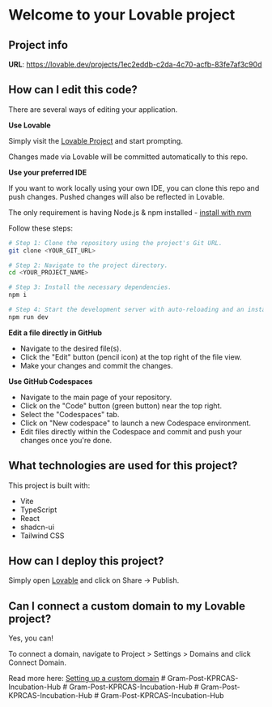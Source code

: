 # Welcome to your Lovable project

## Project info

**URL**: https://lovable.dev/projects/1ec2eddb-c2da-4c70-acfb-83fe7af3c90d

## How can I edit this code?

There are several ways of editing your application.

**Use Lovable**

Simply visit the [Lovable Project](https://lovable.dev/projects/1ec2eddb-c2da-4c70-acfb-83fe7af3c90d) and start prompting.

Changes made via Lovable will be committed automatically to this repo.

**Use your preferred IDE**

If you want to work locally using your own IDE, you can clone this repo and push changes. Pushed changes will also be reflected in Lovable.

The only requirement is having Node.js & npm installed - [install with nvm](https://github.com/nvm-sh/nvm#installing-and-updating)

Follow these steps:

```sh
# Step 1: Clone the repository using the project's Git URL.
git clone <YOUR_GIT_URL>

# Step 2: Navigate to the project directory.
cd <YOUR_PROJECT_NAME>

# Step 3: Install the necessary dependencies.
npm i

# Step 4: Start the development server with auto-reloading and an instant preview.
npm run dev
```

**Edit a file directly in GitHub**

- Navigate to the desired file(s).
- Click the "Edit" button (pencil icon) at the top right of the file view.
- Make your changes and commit the changes.

**Use GitHub Codespaces**

- Navigate to the main page of your repository.
- Click on the "Code" button (green button) near the top right.
- Select the "Codespaces" tab.
- Click on "New codespace" to launch a new Codespace environment.
- Edit files directly within the Codespace and commit and push your changes once you're done.

## What technologies are used for this project?

This project is built with:

- Vite
- TypeScript
- React
- shadcn-ui
- Tailwind CSS

## How can I deploy this project?

Simply open [Lovable](https://lovable.dev/projects/1ec2eddb-c2da-4c70-acfb-83fe7af3c90d) and click on Share -> Publish.

## Can I connect a custom domain to my Lovable project?

Yes, you can!

To connect a domain, navigate to Project > Settings > Domains and click Connect Domain.

Read more here: [Setting up a custom domain](https://docs.lovable.dev/features/custom-domain#custom-domain)
#   G r a m - P o s t - K P R C A S - I n c u b a t i o n - H u b  
 #   G r a m - P o s t - K P R C A S - I n c u b a t i o n - H u b  
 #   G r a m - P o s t - K P R C A S - I n c u b a t i o n - H u b  
 #   G r a m - P o s t - K P R C A S - I n c u b a t i o n - H u b  
 